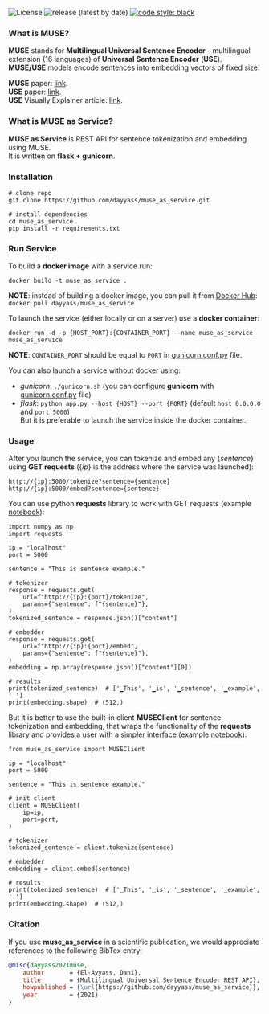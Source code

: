 ![License](https://img.shields.io/github/license/dayyass/muse_as_service)
![release (latest by date)](https://img.shields.io/github/v/release/dayyass/muse_as_service)
[![code style: black](https://img.shields.io/badge/code%20style-black-000000.svg)](https://github.com/psf/black)

### What is MUSE?
**MUSE** stands for **Multilingual Universal Sentence Encoder** - multilingual extension (16 languages) of **Universal Sentence Encoder** (**USE**).<br>
**MUSE/USE** models encode sentences into embedding vectors of fixed size.

**MUSE** paper: [link](https://arxiv.org/abs/1907.04307). <br>
**USE** paper: [link](https://arxiv.org/abs/1803.11175). <br>
**USE** Visually Explainer article: [link](https://amitness.com/2020/06/universal-sentence-encoder/).

### What is MUSE as Service?
**MUSE as Service** is REST API for sentence tokenization and embedding using MUSE.<br>
It is written on **flask + gunicorn**.<br>

### Installation
```
# clone repo
git clone https://github.com/dayyass/muse_as_service.git

# install dependencies
cd muse_as_service
pip install -r requirements.txt
```

### Run Service
To build a **docker image** with a service run:
```
docker build -t muse_as_service .
```
**NOTE**: instead of building a docker image, you can pull it from [Docker Hub](https://hub.docker.com/r/dayyass/muse_as_service): `docker pull dayyass/muse_as_service`

To launch the service (either locally or on a server) use a **docker container**:
```
docker run -d -p {HOST_PORT}:{CONTAINER_PORT} --name muse_as_service muse_as_service
```
**NOTE**: `CONTAINER_PORT` should be equal to `PORT` in [gunicorn.conf.py](https://github.com/dayyass/muse_as_service/blob/main/gunicorn.conf.py) file.

You can also launch a service without docker using:
- *gunicorn*: `./gunicorn.sh` (you can configure **gunicorn** with [gunicorn.conf.py](https://github.com/dayyass/muse_as_service/blob/main/gunicorn.conf.py) file)
- *flask*: `python app.py --host {HOST} --port {PORT}` (default `host 0.0.0.0` and `port 5000`)<br>
But it is preferable to launch the service inside the docker container.

### Usage
After you launch the service, you can tokenize and embed any {*sentence*} using **GET requests** ({*ip*} is the address where the service was launched):
```
http://{ip}:5000/tokenize?sentence={sentence}
http://{ip}:5000/embed?sentence={sentence}
```

You can use python **requests** library to work with GET requests (example [notebook](https://github.com/dayyass/muse_as_service/blob/main/examples/usage_requests.ipynb)):
```python3
import numpy as np
import requests

ip = "localhost"
port = 5000

sentence = "This is sentence example."

# tokenizer
response = requests.get(
    url=f"http://{ip}:{port}/tokenize",
    params={"sentence": f"{sentence}"},
)
tokenized_sentence = response.json()["content"]

# embedder
response = requests.get(
    url=f"http://{ip}:{port}/embed",
    params={"sentence": f"{sentence}"},
)
embedding = np.array(response.json()["content"][0])

# results
print(tokenized_sentence)  # ['▁This', '▁is', '▁sentence', '▁example', '.']
print(embedding.shape)  # (512,)
```

But it is better to use the built-in client **MUSEClient** for sentence tokenization and embedding, that wraps the functionality of the **requests** library and provides a user with a simpler interface (example [notebook](https://github.com/dayyass/muse_as_service/blob/main/examples/usage_client.ipynb)):
```python3
from muse_as_service import MUSEClient

ip = "localhost"
port = 5000

sentence = "This is sentence example."

# init client
client = MUSEClient(
    ip=ip,
    port=port,
)

# tokenizer
tokenized_sentence = client.tokenize(sentence)

# embedder
embedding = client.embed(sentence)

# results
print(tokenized_sentence)  # ['▁This', '▁is', '▁sentence', '▁example', '.']
print(embedding.shape)  # (512,)
```

### Citation
If you use **muse_as_service** in a scientific publication, we would appreciate references to the following BibTex entry:
```bibtex
@misc{dayyass2021muse,
    author       = {El-Ayyass, Dani},
    title        = {Multilingual Universal Sentence Encoder REST API},
    howpublished = {\url{https://github.com/dayyass/muse_as_service}},
    year         = {2021}
}
```
